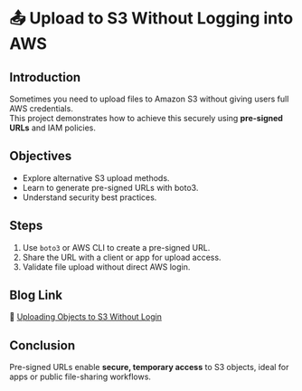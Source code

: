 # 📤 Upload to S3 Without Logging into AWS

## Introduction
Sometimes you need to upload files to Amazon S3 without giving users full AWS credentials.  
This project demonstrates how to achieve this securely using **pre-signed URLs** and IAM policies.

## Objectives
- Explore alternative S3 upload methods.
- Learn to generate pre-signed URLs with boto3.
- Understand security best practices.

## Steps
1. Use `boto3` or AWS CLI to create a pre-signed URL.
2. Share the URL with a client or app for upload access.
3. Validate file upload without direct AWS login.

## Blog Link
🔗 [Uploading Objects to S3 Without Login](https://www.linkedin.com/posts/aman-kant-mahto_uploading-objects-to-amazon-s3-bucket-without-activity-7253298414266765313-saus)

## Conclusion
Pre-signed URLs enable **secure, temporary access** to S3 objects, ideal for apps or public file-sharing workflows.
